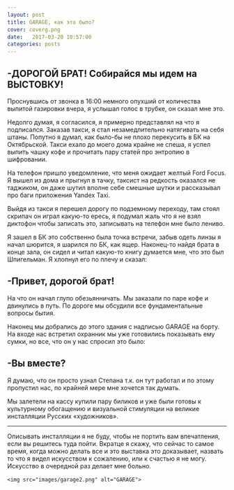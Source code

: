 ```yaml
---
layout: post
title: GARAGE, как это было?
cover: coverg.png
date:   2017-03-20 10:57:00
categories: posts
---
```







## -ДОРОГОЙ БРАТ! Собирайся мы идем на ВЫСТОВКУ!
Проснувшись от звонка в 16:00 немного опухший от количества выпитой газировки вчера,
я услышал голос в трубке, он сказал мне это.

Недолго думая, я согласился, я примерно представлял на что я подписался.
Заказав такси, я стал незамедлительно натягивать на себя штаны. Попутно я думал, как было-бы не плохо перекусить в БК на Октябрьской.
Такси ехало до моего дома крайне не спеша, я успел выпить чашку кофе и прочитать пару статей про энтропию в шифровании.

На телефон пришло уведомление, что меня ожидает желтый Ford Focus.
Я вышел из дома и прыгнул в тачку, таксист на редкость оказался не таджиком, он даже шутил вполне себе смешные шутки и рассказывал про баги приложения Yandex Taxi.

Выйдя из такси я перешел дорогу по подземному переходу, там стоял скрипач он играл какую-то ересь, я подумал жаль что я не взял диктофон чтобы записать это, записывать на телефон мне было лениво.

Я зашел в БК это собственно была точка встречи, забыв одеть линзы я начал шюрится, я шарился по БК, как ящер. Наконец-то найдя брата в конце зала, он сидел и читал какую-то книгу думается мне, что это был Шпигельман. Я хлопнул его по плечу и сказал:
## -Привет, дорогой брат!
На что он начал глупо обезьянничать.
Мы заказали по паре кофе и двинулись в путь. По дороге мы обсудили все фундаментальные вопросы бытия.

Наконец мы добрались до этого здания с надписью GARAGE на борту.
На входе нас встретил охранник мы уже готовились показывать ему сумки, но все, что он у нас спросил это было:

## -Вы вместе?
Я думаю, что он просто узнал Степана т.к. он тут работал и по этому пропустил нас, по крайней мере мне хочется так думать.

Мы залетели на кассу купили пару биликов и уже были готовы к культурному обогащению и визуальной стимуляции на великие инсталляции Русских «художников».

<hr></hr>

Описывать инсталляции я не буду, чтобы не портить вам впечатления, если вы решитесь туда пойти. Вкратце я скажу, что сейчас то самое время, когда можно делать все и это выставка это доказывает, назвать то что я видел искусством к сожалению, или к счастью я не могу.  Искусство в очередной раз делает мне больно.



    <img src="images/garage2.png" alt="GARAGE">
